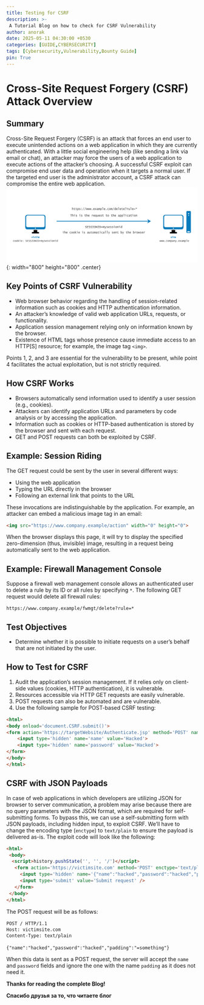 ```yaml
---
title: Testing for CSRF
description: >-
 A Tutorial Blog on how to check for CSRF Vulnerability
author: anorak
date: 2025-05-11 04:30:00 +0530
categories: [GUIDE,CYBERSECURITY]
tags: [Cybersecurity,Vulnerability,Bounty Guide]
pin: True
---
```



# Cross-Site Request Forgery (CSRF) Attack Overview

## Summary

Cross-Site Request Forgery (CSRF) is an attack that forces an end user to execute unintended actions on a web application in which they are currently authenticated. With a little social engineering help (like sending a link via email or chat), an attacker may force the users of a web application to execute actions of the attacker’s choosing. A successful CSRF exploit can compromise end user data and operation when it targets a normal user. If the targeted end user is the administrator account, a CSRF attack can compromise the entire web application.
![img](assets/img/202505/Session_riding.GIF){: width="800" height="800"  .center}
## Key Points of CSRF Vulnerability

- Web browser behavior regarding the handling of session-related information such as cookies and HTTP authentication information.
- An attacker’s knowledge of valid web application URLs, requests, or functionality.
- Application session management relying only on information known by the browser.
- Existence of HTML tags whose presence cause immediate access to an HTTP[S] resource; for example, the image tag `<img>`.

Points 1, 2, and 3 are essential for the vulnerability to be present, while point 4 facilitates the actual exploitation, but is not strictly required.

## How CSRF Works

- Browsers automatically send information used to identify a user session (e.g., cookies).
- Attackers can identify application URLs and parameters by code analysis or by accessing the application.
- Information such as cookies or HTTP-based authentication is stored by the browser and sent with each request.
- GET and POST requests can both be exploited by CSRF.

## Example: Session Riding

The GET request could be sent by the user in several different ways:

- Using the web application
- Typing the URL directly in the browser
- Following an external link that points to the URL

These invocations are indistinguishable by the application. For example, an attacker can embed a malicious image tag in an email:

```html
<img src="https://www.company.example/action" width="0" height="0">
```

When the browser displays this page, it will try to display the specified zero-dimension (thus, invisible) image, resulting in a request being automatically sent to the web application.

## Example: Firewall Management Console

Suppose a firewall web management console allows an authenticated user to delete a rule by its ID or all rules by specifying `*`. The following GET request would delete all firewall rules:

```
https://www.company.example/fwmgt/delete?rule=*
```

## Test Objectives

- Determine whether it is possible to initiate requests on a user’s behalf that are not initiated by the user.

## How to Test for CSRF

1. Audit the application’s session management. If it relies only on client-side values (cookies, HTTP authentication), it is vulnerable.
2. Resources accessible via HTTP GET requests are easily vulnerable.
3. POST requests can also be automated and are vulnerable.
4. Use the following sample for POST-based CSRF testing:

```html
<html>
<body onload='document.CSRF.submit()'>
<form action='https://targetWebsite/Authenticate.jsp' method='POST' name='CSRF'>
    <input type='hidden' name='name' value='Hacked'>
    <input type='hidden' name='password' value='Hacked'>
</form>
</body>
</html>
```

## CSRF with JSON Payloads

In case of web applications in which developers are utilizing JSON for browser to server communication, a problem may arise because there are no query parameters with the JSON format, which are required for self-submitting forms. To bypass this, we can use a self-submitting form with JSON payloads, including hidden input, to exploit CSRF. We’ll have to change the encoding type (`enctype`) to `text/plain` to ensure the payload is delivered as-is. The exploit code will look like the following:

```html
<html>
 <body>
  <script>history.pushState('', '', '/')</script>
   <form action='https://victimsite.com' method='POST' enctype='text/plain'>
     <input type='hidden' name='{"name":"hacked","password":"hacked","padding":"'value='something"}' />
     <input type='submit' value='Submit request' />
   </form>
 </body>
</html>
```

The POST request will be as follows:

```http
POST / HTTP/1.1
Host: victimsite.com
Content-Type: text/plain

{"name":"hacked","password":"hacked","padding":"=something"}
```

When this data is sent as a POST request, the server will accept the `name` and `password` fields and ignore the one with the name `padding` as it does not need it.


**Thanks for reading the complete Blog!**

**Спасибо друзья за то, что читаете блог**
